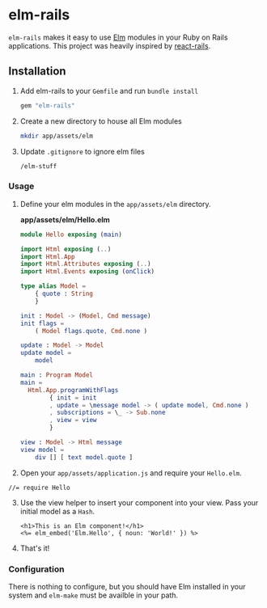 # elm-rails

`elm-rails` makes it easy to use [Elm](elm-lang.org) modules in your Ruby on Rails applications. This project was heavily inspired by [react-rails](https://github.com/reactjs/react-rails).

## Installation

1. Add elm-rails to your `Gemfile` and run `bundle install`

    ```ruby
    gem "elm-rails"
    ```

2. Create a new directory to house all Elm modules

    ```bash
    mkdir app/assets/elm
    ```

3. Update `.gitignore` to ignore elm files

    ```
    /elm-stuff
    ```

### Usage

1. Define your elm modules in the `app/assets/elm` directory.

    **app/assets/elm/Hello.elm**
    ```elm
    module Hello exposing (main)
    
    import Html exposing (..)
    import Html.App
    import Html.Attributes exposing (..)
    import Html.Events exposing (onClick)
    
    type alias Model =
        { quote : String
        }
    
    init : Model -> (Model, Cmd message)
    init flags =
        ( Model flags.quote, Cmd.none )
    
    update : Model -> Model
    update model =
        model
    
    main : Program Model
    main =
      Html.App.programWithFlags
            { init = init
            , update = \message model -> ( update model, Cmd.none )
            , subscriptions = \_ -> Sub.none
            , view = view
            }
    
    view : Model -> Html message
    view model =
        div [] [ text model.quote ]
    ```

2. Open your `app/assets/application.js` and require your `Hello.elm`.
  ```
  //= require Hello
  ```

3. Use the view helper to insert your component into your view. Pass your initial model as a `Hash`.

    ```erb
    <h1>This is an Elm component!</h1>
    <%= elm_embed('Elm.Hello', { noun: 'World!' }) %>
    ```

4. That's it!

### Configuration

There is nothing to configure, but you should have Elm installed in your system
and `elm-make` must be availble in your path.
